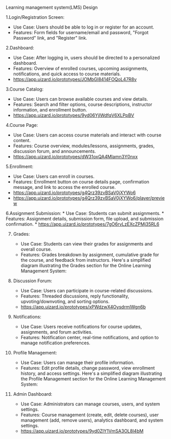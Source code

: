 Learning management system(LMS) Design

1.Login/Registration Screen:
* Use Case: Users should be able to log in or register for an account.
* Features: Form fields for username/email and password, "Forgot Password" link, and "Register" link.


2.Dashboard:
* Use Case: After logging in, users should be directed to a personalized dashboard.
* Features: Overview of enrolled courses, upcoming assignments, notifications, and quick access to course materials. 
* https://app.uizard.io/prototypes/JOMbGl8414FOQoL47R8v


3.Course Catalog:
* Use Case: Users can browse available courses and view details.
* Features: Search and filter options, course descriptions, instructor information, and enrollment button. 
* https://app.uizard.io/prototypes/9yd06YjlWdfqV6XLPpBV

4.Course Page:
* Use Case: Users can access course materials and interact with course content.
* Features: Course overview, modules/lessons, assignments, grades, discussion forum, and announcements.
* https://app.uizard.io/prototypes/dW31oxQA4MIamn3Y0nxx

5.Enrollment:
* Use Case: Users can enroll in courses.
* Features: Enrollment button on course details page, confirmation message, and link to access the enrolled course.
* https://app.uizard.io/prototypes/g4Qrz39zvBSaV0jXYWo6
* https://app.uizard.io/prototypes/g4Qrz39zvBSaV0jXYWo6/player/preview

6.Assignment Submission:
    * Use Case: Students can submit assignments.
    * Features: Assignment details, submission form, file upload, and submission confirmation.
    * https://app.uizard.io/prototypes/7gO6rvLzEXcZPMj35RL6



7. Grades:
    * Use Case: Students can view their grades for assignments and overall course.
    * Features: Grades breakdown by assignment, cumulative grade for the course, and feedback from instructors. Here's a simplified diagram illustrating the Grades section for the Online Learning Management System:


8. Discussion Forum:
    * Use Case: Users can participate in course-related discussions.
    * Features: Threaded discussions, reply functionality, upvoting/downvoting, and sorting options. 
    * https://app.uizard.io/prototypes/xPWdzwX4OysdrmlWgn6b


9. Notifications:
    * Use Case: Users receive notifications for course updates, assignments, and forum activities.
    * Features: Notification center, real-time notifications, and option to manage notification preferences. 



10. Profile Management:
    * Use Case: Users can manage their profile information.
    * Features: Edit profile details, change password, view enrollment history, and access settings. Here's a simplified diagram illustrating the Profile Management section for the Online Learning Management System:



11. Admin Dashboard:
    * Use Case: Administrators can manage courses, users, and system settings.
    * Features: Course management (create, edit, delete courses), user management (add, remove users), analytics dashboard, and system settings.
    * https://app.uizard.io/prototypes/9yd0ZlY1VmSA3OL8l4bM




